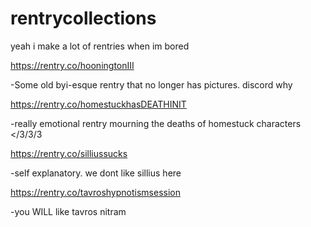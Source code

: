 # rentrycollections
yeah i make a lot of rentries when im bored

https://rentry.co/hooningtonIII

-Some old byi-esque rentry that no longer has pictures. discord why

https://rentry.co/homestuckhasDEATHINIT

-really emotional rentry mourning the deaths of homestuck characters </3/3/3
  
https://rentry.co/silliussucks

-self explanatory. we dont like sillius here

https://rentry.co/tavroshypnotismsession

-you WILL like tavros nitram
